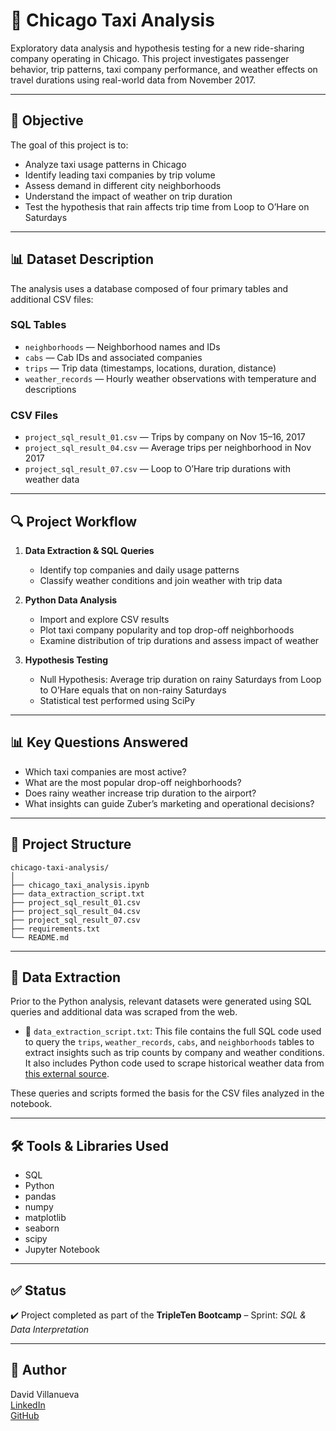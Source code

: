 # 🚕 Chicago Taxi Analysis

Exploratory data analysis and hypothesis testing for a new ride-sharing company operating in Chicago. This project investigates passenger behavior, trip patterns, taxi company performance, and weather effects on travel durations using real-world data from November 2017.

---

## 📌 Objective

The goal of this project is to:

- Analyze taxi usage patterns in Chicago
- Identify leading taxi companies by trip volume
- Assess demand in different city neighborhoods
- Understand the impact of weather on trip duration
- Test the hypothesis that rain affects trip time from Loop to O’Hare on Saturdays

---

## 📊 Dataset Description

The analysis uses a database composed of four primary tables and additional CSV files:

### SQL Tables
- `neighborhoods` — Neighborhood names and IDs  
- `cabs` — Cab IDs and associated companies  
- `trips` — Trip data (timestamps, locations, duration, distance)  
- `weather_records` — Hourly weather observations with temperature and descriptions  

### CSV Files
- `project_sql_result_01.csv` — Trips by company on Nov 15–16, 2017  
- `project_sql_result_04.csv` — Average trips per neighborhood in Nov 2017  
- `project_sql_result_07.csv` — Loop to O’Hare trip durations with weather data  

---

## 🔍 Project Workflow

1. **Data Extraction & SQL Queries**
   - Identify top companies and daily usage patterns
   - Classify weather conditions and join weather with trip data

2. **Python Data Analysis**
   - Import and explore CSV results
   - Plot taxi company popularity and top drop-off neighborhoods
   - Examine distribution of trip durations and assess impact of weather

3. **Hypothesis Testing**
   - Null Hypothesis: Average trip duration on rainy Saturdays from Loop to O’Hare equals that on non-rainy Saturdays
   - Statistical test performed using SciPy

---

## 📊 Key Questions Answered

- Which taxi companies are most active?
- What are the most popular drop-off neighborhoods?
- Does rainy weather increase trip duration to the airport?
- What insights can guide Zuber’s marketing and operational decisions?

---

## 📁 Project Structure
```
chicago-taxi-analysis/
│
├── chicago_taxi_analysis.ipynb
├── data_extraction_script.txt
├── project_sql_result_01.csv
├── project_sql_result_04.csv
├── project_sql_result_07.csv
├── requirements.txt
└── README.md
```

---

## 🧩 Data Extraction

Prior to the Python analysis, relevant datasets were generated using SQL queries and additional data was scraped from the web.

- 🔹 `data_extraction_script.txt`: This file contains the full SQL code used to query the `trips`, `weather_records`, `cabs`, and `neighborhoods` tables to extract insights such as trip counts by company and weather conditions. It also includes Python code used to scrape historical weather data from [this external source](https://practicum-content.s3.us-west-1.amazonaws.com/data-analyst-eng/moved_chicago_weather_2017.html).

These queries and scripts formed the basis for the CSV files analyzed in the notebook.

---

## 🛠️ Tools & Libraries Used

- SQL
- Python
- pandas
- numpy
- matplotlib
- seaborn
- scipy
- Jupyter Notebook

---

## ✅ Status

✔️ Project completed as part of the **TripleTen Bootcamp** – Sprint: *SQL & Data Interpretation*

---

## 📌 Author

David Villanueva  
[LinkedIn](https://www.linkedin.com/in/david-villanueva-59659727)  
[GitHub](https://github.com/lolapaul)
